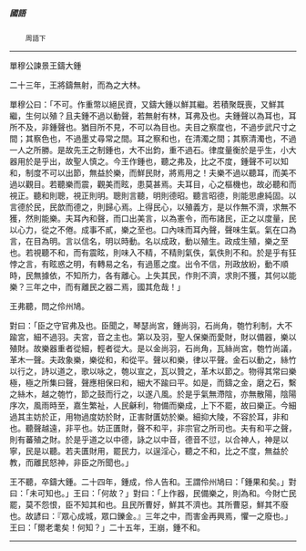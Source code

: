 

##### 國語
　　`周語下`

* * *

單穆公諫景王鑄大鍾

二十三年，王將鑄無射，而為之大林。

單穆公曰：「不可。作重幣以絕民資，又鑄大鍾以鮮其繼。若積聚既喪，又鮮其繼，生何以殖？且夫鍾不過以動聲，若無射有林，耳弗及也。夫鍾聲以為耳也，耳所不及，非鍾聲也。猶目所不見，不可以為目也。夫目之察度也，不過步武尺寸之間；其察色也，不過墨丈尋常之間。耳之察和也，在清濁之間；其察清濁也，不過一人之所勝。是故先王之制鍾也，大不出鈞，重不過石。律度量衡於是乎生，小大器用於是乎出，故聖人慎之。今王作鍾也，聽之弗及，比之不度，鍾聲不可以知和，制度不可以出節，無益於樂，而鮮民財，將焉用之！夫樂不過以聽耳，而美不過以觀目。若聽樂而震，觀美而眩，患莫甚焉。夫耳目，心之樞機也，故必聽和而視正。聽和則聰，視正則明。聰則言聽，明則德昭。聽言昭德，則能思慮純固。以言德於民，民歆而德之，則歸心焉。上得民心，以殖義方，是以作無不濟，求無不獲，然則能樂。夫耳內和聲，而口出美言，以為憲令，而布諸民，正之以度量，民以心力，從之不倦。成事不貳，樂之至也。口內味而耳內聲，聲味生氣。氣在口為言，在目為明。言以信名，明以時動。名以成政，動以殖生。政成生殖，樂之至也。若視聽不和，而有震眩，則味入不精，不精則氣佚，氣佚則不和。於是乎有狂悖之言，有眩惑之明，有轉易之名，有過慝之度。出令不信，刑政放紛，動不順時，民無據依，不知所力，各有離心。上失其民，作則不濟，求則不獲，其何以能樂？三年之中，而有離民之器二焉，國其危哉！」

王弗聽，問之伶州鳩。

對曰：「臣之守官弗及也。臣聞之，琴瑟尚宮，鍾尚羽，石尚角，匏竹利制，大不踰宮，細不過羽。夫宮，音之主也。第以及羽，聖人保樂而愛財，財以備器，樂以殖財。故樂器重者從細，輕者從大。是以金尚羽，石尚角，瓦絲尚宮，匏竹尚議，革木一聲。夫政象樂，樂從和，和從平。聲以和樂，律以平聲。金石以動之，絲竹以行之，詩以道之，歌以咏之，匏以宣之，瓦以贊之，革木以節之。物得其常曰樂極，極之所集曰聲，聲應相保曰和，細大不踰曰平。如是，而鑄之金，磨之石，繫之絲木，越之匏竹，節之鼓而行之，以遂八風。於是乎氣無滯陰，亦無散陽，陰陽序次，風雨時至，嘉生繁祉，人民龢利，物備而樂成，上下不罷，故曰樂正。今細過其主妨於正，用物過度妨於財，正害財匱妨於樂。細抑大陵，不容於耳，非和也。聽聲越遠，非平也。妨正匱財，聲不和平，非宗官之所司也。夫有和平之聲，則有蕃殖之財。於是乎道之以中德，詠之以中音，德音不愆，以合神人，神是以寧，民是以聽。若夫匱財用，罷民力，以逞淫心，聽之不和，比之不度，無益於教，而離民怒神，非臣之所聞也。」

王不聽，卒鑄大鍾。二十四年，鍾成，伶人告和。王謂伶州鳩曰：「鍾果和矣。」對曰：「未可知也。」王曰：「何故？」對曰：「上作器，民備樂之，則為和。今財亡民罷，莫不怨恨，臣不知其和也。且民所曹好，鮮其不濟也。其所曹惡，鮮其不廢也。故諺曰：『眾心成城，眾口鑠金。』三年之中，而害金再興焉，懼一之廢也。」王曰：「爾老耄矣！何知？」二十五年，王崩，鍾不和。

* * *

